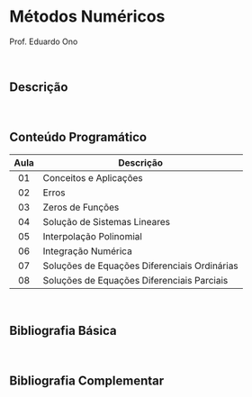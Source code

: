 # Métodos Numéricos

Prof. Eduardo Ono

<br>

## Descrição

<br>

## Conteúdo Programático

| Aula | Descrição |
| :-: | --- |
| 01 | Conceitos e Aplicações
| 02 | Erros
| 03 | Zeros de Funções
| 04 | Solução de Sistemas Lineares
| 05 | Interpolação Polinomial
| 06 | Integração Numérica
| 07 | Soluções de Equações Diferenciais Ordinárias
| 08 | Soluções de Equações Diferenciais Parciais

<br>

## Bibliografia Básica

<br>

## Bibliografia Complementar

<br>
